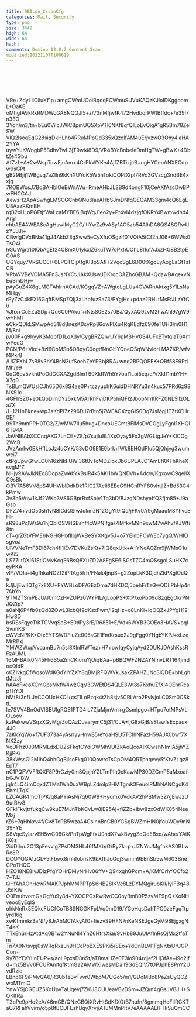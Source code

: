```yaml
---
title: DBIcon_CscanCfg
categories: Mail, Security
type: png
size: 3642
high: 64
wide: 64
hash: 
comments: Domino 12.0.2 Content Scan
modified:20221107T100629
---
```

![DBIcon_CscanCfg][1]

[1]: data:image/png;base64,iVBORw0KGgoAAAANSUhEUgAAAEAAAABACAYAAACqaXHeAAAOAUlEQVR4nO1bCVRV
VRe+ZdyLilOiluKf1p+amgOWmUOoiBqoqECWmuSUVuKAQzKJloIDKggoomL+OaKE
oMhgIA9kRkRMDWcGA8NQQJl5+z/73nMfjwfK472HvdbqrPWtBffdc+/e39l7n33O
3Ydh/m3/tn+bEu0VilcJWlC8pmUQ5XpVTl6NKf8qfQlLoEvQiqA1gR5Bm78ZelSW
VlQ2lsoqEqG28siqDkHLhb4RRuMPpGd335xQzdlfAM4uErjvzwO3Ohy4laHA2YYA
uywYuKWngbP5BdhvTwL3jT9wi48D9/VR4BYcBnbeIeDmHgTW+gBwX+4DbtZe4Gbu
AfZzL+A+2wWspTuwFjuAm+4GrPkWYKe4AjfZBTizjcB+ugHYCeuANXECdpw9sGPt
gB29Bjij1WBgvq7aZIln9kKnXUYoK5W5hTokiCOPD2pl7RVo3GVzcg3ndBE4xxjg
7KOBWxsJ7BqBAHblOeBWnAVu+RmeAHbJL8B9d4ongF10jCeAXfAzcDwBPwFHCGAJ
AewsH2ApASwhgLMSCGCnbQNu6laeAHbSJmDNfqQEOAM33gm4cQ6EgLU8AazRKmBH
rgB2xHLoPGFtjfWaLcaMYBE6jBqWgJ1eo2y+Pt4vI4dzjgfOKRY4Bwmwdhd4Arg1
chbAE4AWEAScAgHswiMyC2C/IhYwZz9vASy1AO5zb54AlhDA8QS48QRwUzYLBJj+
CBwlgDVxBNa41gJ4AkbZ8gSww5eCyXfuOSgzlf01VQlA5tCf2hJ06+6WWs0TsO4i
hGUWgra10IQbAgEf24CBmX01ykxlZ6kuTW7oPxhUOhL8l1ufAJxzHG8B2tpEC0AS
UGYquy7VRSUC0I+6EPQTCIjXfgKI8pSAflT2VqoSgL6D00tXgoEyAogLaGtTsICB
VPbWVBeVCMA5Fn3JsNYCtJiAkXUswJDKrqcOAZhoGBAM+QdawBAqexvNEqBmDHjw
pAyGuZ4X8gLMCTAhIrnACAd/KCgqVZ+AWgtoLgLUs4CVARnAktxg5YlLsNaf4Hgy
rPyZzC4kEXI6GqftBMSp7QIj3aLhbfuz9a73/PYgjHc+pdaz2RHLtMsFfJLzYfCu
VJhx+CoEZuSDp+Qu6C0PAkuf+iNtsS0E2s70BJ/QyxAQ9zvM2hwAhl97gW9wYhMI
eCkxQDkLSMwpAd318dBnezK0cyRp86owPlXu4RgKEdfz690feTUH3lm0H1jM/8ni
p/00F+g9hyyKSMqbfD1LqXdy/CygBRZQIwUY6pMBHV0S4UFxBTytqIaT6XmwPeoO
PCN/P6+Vkd+8zl6CoMSb5O8qyC0ogtfNnGHYQneQSqWNvldrLMA7KR/wfvf4Pxr8
/UlZFXhL7sB8v3hY4BsN3ufSoehZeYP3bj8RA+wnq2BPQOPEK+QBf58F9PdMh/e9
0qG6pv5vkntPoOdGCXA2gdBlmT90XkRWh5Y7oaf1Loi5cq/e/VXkIf1mbYH+X7g0
TsBLmQWUsICJh65D6x8S4ae0P+tczyuphK6uidDHNRYu3n4kux57PRd6z98NXS1c
4GFhSZ0+e0kQbDlmDYz5xkM5ArRhFviDKPohiQFI2JbobNn1tRFZ0NL5IlzOLa7X
J+12HnBkne+wp3aKdPI7z296DJ7rBtn5j7WEACXzgGIS0Dq7JsMgj1TZtXEHr0E/
99Tn9nmPRH0TG2/Z/wMW7IIu5hug+DnxoUECmt8FlMsDVCGgLyFgnI1XHQI6T94A
JaVNIEAbXCCnqAKG7LnCE+Z8/p7sujIu8L1XsOyay5Fo3gWGLtgJeY+KlCOg2WcB
JVzAmIw0BkHflLoJz4uCYK/53vDG9E1E0brk+IWk8EHQdPlu5QjQhjyg3wumwei7
ctPgUpwGfwLO0h16zNkFUWl36t0vToMDZioxDb6UPEAJC1AmEfKKFhKheXsvgMfZ
NHjy9AWJkNEq8DopaZwAbYkBslR4k5AKl1bWQNDVh+Adcw/KqxowC9qellXC9sBk
OBV7A56VV8pS4UHWblDdkDk1RIC27AcIi6EEeG9HCnRYF80vhtjlZ+Bd53C4kPmw
3v3h6Vnw1kJf2WKo3VS6GBprBxfSbiv1Tq3bD/BJzgNDshyeffQ3fjm85+J9aGsb
DFZ74+vdO50sh1vN8ICdQSlwJukmzN12GgYt9IQd/jFKv0/r9gMaauM8YhvcEHlr
sR98uPqIWs9u1hjQblOSVHSBshf4cWPNIfga/7lMfkvM9n9xwM7wAhvfKJWfi8tn
cT+grZGtVFME6NGHGHbfllojWkBeSYXKgv5J+o7YEinbFOW/Ec7ygQ/WHIOsgvoJ
UlVVNeTmF8Dl67ch4fI1iEv7DVKuZsKt+7lQ8qxUtk+A+YNoAQZm9jWMsC1uwKi5
LS77LtDXI61StICMvKcqE6BsQ8XuZD2A8FgSE6ISGsTZC4mQSsgoLSuHK7ceyPKA
vlY/VDIa+i4gfhkaNGZf2iPRAg5frh/FNak4jnpS+g2ZopLkK3DjdhZkPXgIOcQa
kJjUjEwIIQTg7xEXU+FYWBLoDF/GEzDma7dHKDOj5pehFrTzGwQDLPbHp4n7AbYh
9TM2TSmPEJU/J0mCzHvZUPz0WYPIL/gLopPS+XtP/xoPb09dBzqEgOkrPNJQZip7
a0aNj6P4fb0zQd8ZOwL3ixbQf2dKsxFwm/i2qHz+o8LnKi+iqOQZxJPYgH12Hw8D
bsRSsFqycT/KTGVvqSoB+E0dPy3rE/R6851+E/Vdk6WYB3COEo3HAVS+oqISwmKS
eWVeNPKK+OtxEYTSWDFluZe005sGE1FmKrsuo2J9gFgg0YHgbYKPJ+xLzeMrRBxj
YMWZWxpVvqamBu7n5sl8XlnlRWTez+H7+pwIqyCyjqAyd2DUKJDAshKssRFzAUML
16MHBAIk0N45Fh6S5a2mCKiuruYjOiqBAa+pBBQWFZNZAYNmvLRT164jmdocQIdR
o0ZIvkgCfWqsoWdKGdYIYZXY8qBMjRFQWVkJsakZPAHZJNo3lQDE+bhLghtMtzJj
hAAoFkeoXCmGpsMxtW4wzGqr/3GWEtDS4QLE3Wt8s7KxhuZfXl4OEhrRcapThYDI
hMt8/3nfLJnCCOUxHKOi+csTILoBzqk4tZh8sjv5CRLAro2EvlvjoLC0Sm0CSktL
Ie7SVV4BnOdVISBUIgRQE1PTD4ic7ZjaMjmVm+gGsmIpgo+HTpu7otMPsVLOLoov
kzPekwwVSqzXGyMg/ZoQAzDJaarymC5j31/CJA+IjG8xGjB/sSlawfsExpaux4J0
7aKkYqWo+f7UF373a4yAsrIyyHnwB5/eYoaHSU5TCIhNFazH59AJX0bwf7XNX2zy
VoDFhz0J0MRMLdxDU2SFkqtCYdiOWMh9UtZkAoQcoAIKCwshNlmIA5jhYZKjjPK/
38kWssGI2MIhQ4bhGgBjlsoFkg010QowrcTsCpOM4QRTpnqevy5fKtvZLgz8EpT7
nC1PQFVVFRQXF8P9rGziy0m8QpjhYZLTmPIh0cKawMP30DZGmP5aMxoafbGJViBW
jqIr4LQ4imCqxdZTMa1Wh0uxWBpLZdmlp2HMTgmk3FeuolRMhNANCgoK4EbmLTgX
LZCAGR4mOTjPK/q8aPYiAsNj7q60W9+Hyqmx0VckAV2hPSMw3Z/gEwJzU9utB/v8
GFklFkvjtrfukgCw9kuE7MJnTbKCvLw8iE25Aj+fiZZb+ibw8zxOdWK054NeeMzj
rZ6+7gHhkrv4f/Cv8TcPB5wzaA4CsInnBnCB0YGSgBWZmHlN0jfouWDy9nN39FYE
S8VqcSyIarvEH5wC06Gk/PnTpWgFfxU9hdX7wkBvygZoOdEBxq/wAhe/YAiKjK8z
2idDIh/u2O13pFevvlgZPsDM3HL46fMXb/G/RyZk+p+J7NYcJMgfnkAS0BLwRe8R
DCOYQGA1zGL+5tFbwx8rnhfobnsK9kXfhJoGqj3wmm9EBnSb5wM603BneCPoTHQC
HZO18NE8lyJDIzPfgYOHrDMyNrHv06ffV+Q94xghGPcm+A/KMfOrhYOCfo27+TJJ
QHfAhAOnHcwRMAKPJphMMPPTpS6HB28IKVc8LzDYMQgirubKlI/IyIFBq48J5fKW
O0FnuhvomG+GgYu9y8d+YXOCPGsRwRwCC0oyBmB0P5zvMT9pQ+XoNHveooEyEqIS
ohkNnRx5EQkcFUCfCoTB8SNGGKFpLVq0mD19/YGoHqsDahTPC0zeFgqTtpyrd16g
xwKfmmkr3aNI/y8JrAhMCfAkyAf0+fiezvS9HFN7nKeNSEJgeGyM98EjgxgNT4eK
TTxEhS/HzAtdAq0B1w2YNuNI4YhZ6HfrsXiai/9vHb89JuUIAfInRsQjMx2tfaTm
Tn7X9N/svpj0sWRqRxsLn9HCcPbBXESPKi5/SEo+YdOnBLVl1FgNKtsUrUGPCon+
9y7BYEaYLnEUP+s/aoL9pxsD8nSt/aT8maHZe0F3lo904rqjef2Hj3fAe+i9o2jf
d+mz5BVv6FCUPAmtqfKtmGa2AMWXiwesMDaII9GdEQIV7tOPJphE8PnY2UvdRzid
LBnp6F9iPMvGA6/R30bTe3vTvvr0WbpM7UGo5/m1/GDoMBo8PaZsUyQCZwoMTmiO
YnwYSjCGEUZ5KoUpvTaUqevj7Zi6J8CUUeaVBvDSm+JZQ/n4gGsJVBJH+SOKIfRa
T3pPe9pHo2cA/46mGB/QNzGBQiXRvHtSdKfXOtB7nufn/8gmmqHoFiIRGKTaU7Rl
ahVvirn/o5p8fBCDFEshBqyXrvj/ATuMMnPItV7eAAAAAElFTkSuQmCC
